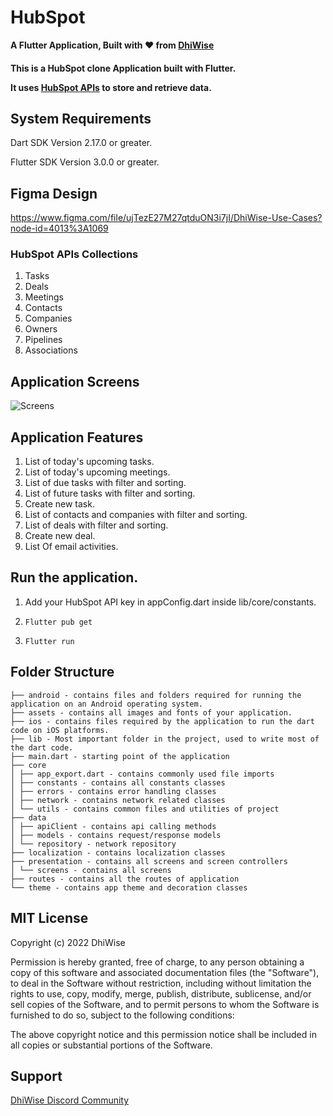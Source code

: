 # HubSpot

<div>
<strong>

A Flutter Application, Built with ❤️ from [DhiWise](https://www.dhiwise.com/)

</strong>

<h4>This is a HubSpot clone Application built with Flutter.

It uses [HubSpot APIs](https://developers.hubspot.com/docs/api/overview) to store and retrieve data.</h4>

</div>

## System Requirements

Dart SDK Version 2.17.0 or greater.

Flutter SDK Version 3.0.0 or greater.

## Figma Design
https://www.figma.com/file/ujTezE27M27qtduON3i7jI/DhiWise-Use-Cases?node-id=4013%3A1069

### HubSpot APIs Collections

1. Tasks
2. Deals
3. Meetings
4. Contacts
5. Companies
6. Owners
7. Pipelines
8. Associations

## Application Screens
![Screens](./screens.png)

## Application Features

1. List of today's upcoming tasks.
2. List of today's upcoming meetings.
3. List of due tasks with filter and sorting.
4. List of future tasks with filter and sorting.
5. Create new task.
6. List of contacts and companies with filter and sorting.
7. List of deals with filter and sorting.
8. Create new deal.
9. List Of email activities.

## Run the application.

1. Add your HubSpot API key in appConfig.dart inside lib/core/constants.

2. ```Flutter pub get ```

3. ``` Flutter run ```


## Folder Structure

```
├── android - contains files and folders required for running the application on an Android operating system.
├── assets - contains all images and fonts of your application.
├── ios - contains files required by the application to run the dart code on iOS platforms.
├── lib - Most important folder in the project, used to write most of the dart code.
├── main.dart - starting point of the application
├── core
│ ├── app_export.dart - contains commonly used file imports
│ ├── constants - contains all constants classes
│ ├── errors - contains error handling classes
│ ├── network - contains network related classes
│ └── utils - contains common files and utilities of project
├── data
│ ├── apiClient - contains api calling methods
│ ├── models - contains request/response models
│ └── repository - network repository
├── localization - contains localization classes
├── presentation - contains all screens and screen controllers
│ └── screens - contains all screens
├── routes - contains all the routes of application
└── theme - contains app theme and decoration classes

```

## MIT License

Copyright (c) 2022 DhiWise

Permission is hereby granted, free of charge, to any person obtaining a copy
of this software and associated documentation files (the "Software"), to deal
in the Software without restriction, including without limitation the rights
to use, copy, modify, merge, publish, distribute, sublicense, and/or sell
copies of the Software, and to permit persons to whom the Software is
furnished to do so, subject to the following conditions:

The above copyright notice and this permission notice shall be included in all
copies or substantial portions of the Software.

## Support

[DhiWise Discord Community](https://discord.gg/hTuNauNjyJ)
